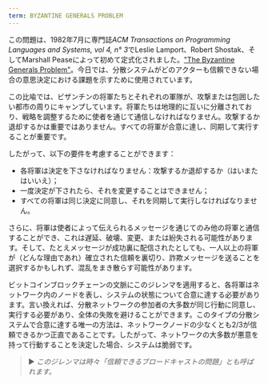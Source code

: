 ```yaml
---
term: BYZANTINE GENERALS PROBLEM
---
```


この問題は、1982年7月に専門誌*ACM Transactions on Programming Languages and Systems, vol 4, n° 3*でLeslie Lamport、Robert Shostak、そしてMarshall Peaseによって初めて定式化されました。["The Byzantine Generals Problem"](https://lamport.azurewebsites.net/pubs/byz.pdf)。今日では、分散システムがどのアクターも信頼できない場合の意思決定における課題を示すために使用されています。

この比喩では、ビザンチンの将軍たちとそれぞれの軍隊が、攻撃または包囲したい都市の周りにキャンプしています。将軍たちは地理的に互いに分離されており、戦略を調整するために使者を通じて通信しなければなりません。攻撃するか退却するかは重要ではありません。すべての将軍が合意に達し、同期して実行することが重要です。

したがって、以下の要件を考慮することができます：
* 各将軍は決定を下さなければなりません：攻撃するか退却するか（はいまたはいいえ）；
* 一度決定が下されたら、それを変更することはできません；
* すべての将軍は同じ決定に同意し、それを同期して実行しなければなりません。

さらに、将軍は使者によって伝えられるメッセージを通じてのみ他の将軍と通信することができ、これは遅延、破壊、変更、または紛失される可能性があります。そして、たとえメッセージが成功裏に配信されたとしても、一人以上の将軍が（どんな理由であれ）確立された信頼を裏切り、詐欺メッセージを送ることを選択するかもしれず、混乱をまき散らす可能性があります。

ビットコインブロックチェーンの文脈にこのジレンマを適用すると、各将軍はネットワーク内のノードを表し、システムの状態について合意に達する必要があります。言い換えれば、分散ネットワークの参加者の大多数が同じ行動に同意し、実行する必要があり、全体の失敗を避けることができます。このタイプの分散システムで合意に達する唯一の方法は、ネットワークノードの少なくとも2/3が信頼できるかつ正直であることです。したがって、ネットワークの大多数が悪意を持って行動することを決定した場合、システムは脆弱です。

> ► *このジレンマは時々「信頼できるブロードキャストの問題」とも呼ばれます。*